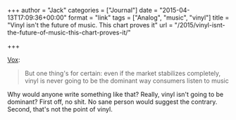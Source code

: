 +++
author = "Jack"
categories = ["Journal"]
date = "2015-04-13T17:09:36+00:00"
format = "link"
tags = ["Analog", "music", "vinyl"]
title = "Vinyl isn&#039;t the future of music. This chart proves it"
url = "/2015/vinyl-isnt-the-future-of-music-this-chart-proves-it/"

+++

[Vox][1]:

> But one thing's for certain: even if the market stabilizes completely, vinyl is never going to be the dominant way consumers listen to music

Why would anyone write something like that? Really, vinyl isn't going to be dominant? First off, no shit. No sane person would suggest the contrary. Second, that's not the point of vinyl.

 [1]: http://www.vox.com/2015/1/27/7922989/music-sales-2014